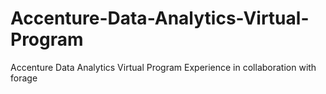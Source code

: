 # Accenture-Data-Analytics-Virtual-Program
Accenture Data Analytics Virtual Program Experience in collaboration with forage
